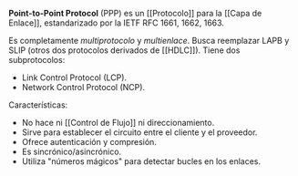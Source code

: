 **Point-to-Point Protocol** (PPP) es un [[Protocolo]] para la [[Capa de Enlace]], estandarizado por la IETF RFC 1661, 1662, 1663.

Es completamente *multiprotocolo* y *multienlace*. Busca reemplazar LAPB y SLIP (otros dos protocolos derivados de [[HDLC]]). Tiene dos subprotocolos:

- Link Control Protocol (LCP).
- Network Control Protocol (NCP).

Características:

- No hace ni [[Control de Flujo]] ni direccionamiento.
- Sirve para establecer el circuito entre el cliente y el proveedor.
- Ofrece autenticación y compresión.
- Es sincrónico/asincrónico.
- Utiliza "números mágicos" para detectar bucles en los enlaces.
